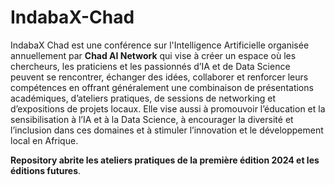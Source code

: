 # IndabaX-Chad
IndabaX Chad est une conférence sur l'Intelligence Artificielle organisée annuellement par **Chad AI Network** qui vise à créer un espace où les chercheurs, les praticiens et les passionnés d’IA et de Data Science peuvent se rencontrer, échanger des idées, collaborer et renforcer leurs compétences en offrant généralement une combinaison de présentations académiques, d’ateliers pratiques, de sessions de networking et d’expositions de projets locaux. 
Elle vise aussi à promouvoir l’éducation et la sensibilisation à l’IA et à la Data Science, à encourager la diversité et l’inclusion dans ces domaines et à stimuler l’innovation et le développement local en Afrique.

**Repository abrite les ateliers pratiques de la première édition 2024 et les éditions futures**.
